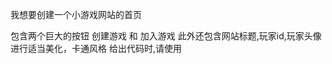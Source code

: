 
我想要创建一个小游戏网站的首页

包含两个巨大的按钮 创建游戏 和 加入游戏
此外还包含网站标题,玩家id,玩家头像
进行适当美化，卡通风格
给出代码时,请使用<script lang="ts" setup>


接下来请为我创建一个 创建游戏 页面，这个页面上，排列着许多大按钮，按钮的内容是一张小游戏内容的截图
此外还有一个返回按钮，用于返回首页

接下来请为我创建一个 房间 页面，这个页面上，列出了已经加入游戏的玩家的头像
下方有一个开始游戏按钮,一个关闭房间按钮
房主可以点击玩家头像踢人

用confirm是不是不太美观? 

接下来请为我创建一个 假如房间 页面，这个页面上，有一个输入框用来输入房间号
下方有一个加入房间按钮,一个返回首页按钮
房主可以点击玩家头像踢人

接下来就是设计游戏内界面的部分了

在做这个之前,首先我需要了解一下该使用什么样的后端技术

请问.net下有没有合适的后端技术可以用于游戏通讯?
网页端总不能轮询吧,这非常不适合进行游戏


我想要使用 SignalR 为我的.net core后端添加一个小游戏服务器功能
我已经通过别的方式实现了账户系统
下一步我要做什么?


现在我要修改这个页面的结构
首先是将页面改为左右排布
左侧是方格区域,右侧则分为三部分,右侧上部为answer区域,中部为一个展示聊天信息的区域,下部为一个消息输入框
请适当美化


<div v-for="player in players" :key="player.id" @click="handleKickPlayer(player.id)" class="player">
    <img :src="player.avatar" alt="Player Avatar" class="avatar">
    <span>{{ player.name }}</span>
</div>

.player {
    display: flex;
    flex-direction: column;
    align-items: center;
    cursor: pointer;
}

.avatar {
    width: 80px;
    height: 80px;
    border-radius: 50%;
    margin-bottom: 5px;
}

上面这个vue template表示一个玩家列表中的玩家
现在请为其加入
1. 鼠标悬停时, 其头像被灰色的"踢出"二字遮罩覆盖, 提示用户可以按下头像踢掉该用户
2. 如果是房主,则显示一个特殊的边框



请用vue配合element-plus为我设计一个房间列表页面
配有一个刷新按钮，不会自动刷新，只会在进入页面的时候刷新一次，后面就要手动按。
该列表显示房间的创建者昵称，创建时间，当前房间人数，游戏类型，房间状态（等待中，游戏中），并且可以点击加入房间
页面是一个单文件组件，使用<script lang="ts" setup>
请注意添加一个@media (max-width: 768px)的响应式布局调整，使其在移动端上可以正常显示


1. 请再添加一个 返回首页 按钮
2. 不使用表格了,请改为使用卡片,为我再设计一个卡片控件,注意也使用<script lang="ts" setup>,卡片宽度不能超过700px,这样在移动端才可以正常展示
3. 在桌面端,卡片列表带有翻页按钮和页码,在移动端,则是可以无限上拉的list



我用vue设计了一个小游戏网站,里面有很多小游戏,都是基于多人聊天进行的
这些小游戏有一个共通之处就是会由玩家们发送消息来推进游戏进度
因此我设计了一个聊天框组件,用于在多个小游戏页面共同使用,来展示聊天内容

现在我有一个问题

不同小游戏,对于聊天内容的展示格式不同,有时候,游戏页面还需要发送一些虚拟消息(不去服务器,仅本地展示的消息)
如果我在聊天框组件里设置消息接收回调,并存储消息,展示消息,就没办法为不同游戏调整为不同的展示格式
如果我在游戏页面接收消息回调并存储消息,然后将存储的格式化好的消息数组作为prop传给子组件,那每个页面中又会出现大量冗余消息接收代码.

这里比较好的设计是什么呢?


我可以让子组件持有子组件吗
比如我在小游戏页面写
 <ChatBoxComp>
    <MessageComp
 </ChatBoxComp>